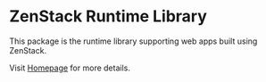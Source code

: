 # ZenStack Runtime Library

This package is the runtime library supporting web apps built using ZenStack.

Visit [Homepage](https://github.com/zenstackhq/zenstack#readme) for more details.
